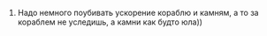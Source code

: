 1. Надо немного поубивать ускорение кораблю и камням, а то за кораблем не уследишь, а камни как будто юла))
